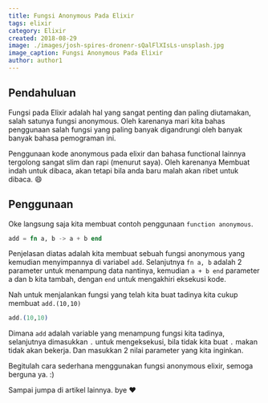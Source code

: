```yaml
---
title: Fungsi Anonymous Pada Elixir
tags: elixir
category: Elixir
created: 2018-08-29
image: ./images/josh-spires-dronenr-sQalFlXIsLs-unsplash.jpg
image_caption: Fungsi Anonymous Pada Elixir
author: author1
---
```


## Pendahuluan

Fungsi pada Elixir adalah hal yang sangat penting dan paling diutamakan, salah satunya fungsi anonymous. Oleh karenanya mari kita bahas penggunaan salah fungsi yang paling banyak digandrungi oleh banyak banyak bahasa pemograman ini.

Penggunaan kode anonymous pada elixir dan bahasa functional lainnya tergolong sangat slim dan rapi (menurut saya). Oleh karenanya Membuat indah untuk dibaca, akan tetapi bila anda baru malah akan ribet untuk dibaca.  😄

## Penggunaan
Oke langsung saja kita membuat contoh penggunaan `function anonymous`.

``` elixir
add = fn a, b -> a + b end
```

Penjelasan diatas adalah kita membuat sebuah fungsi anonymous yang kemudian menyimpannya di variabel `add`.
Selanjutnya `fn a, b` adalah 2 parameter untuk menampung data nantinya, kemudian `a + b end` parameter a dan b kita tambah, dengan `end` untuk mengakhiri eksekusi kode.

Nah untuk menjalankan fungsi yang telah kita buat tadinya kita cukup membuat `add.(10,10)`

``` elixir
add.(10,10)
```

Dimana `add` adalah variable yang menampung fungsi kita tadinya, selanjutnya dimasukkan `.` untuk mengeksekusi, bila tidak kita buat `.` makan tidak akan bekerja. Dan masukkan 2 nilai parameter yang kita inginkan. 

Begitulah cara sederhana menggunakan fungsi anonymous elixir, semoga berguna ya. :)

Sampai jumpa di artikel lainnya. bye ❤️
